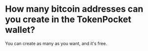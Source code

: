 # How many bitcoin addresses can you create in the TokenPocket wallet?

You can create as many as you want, and it's free.

